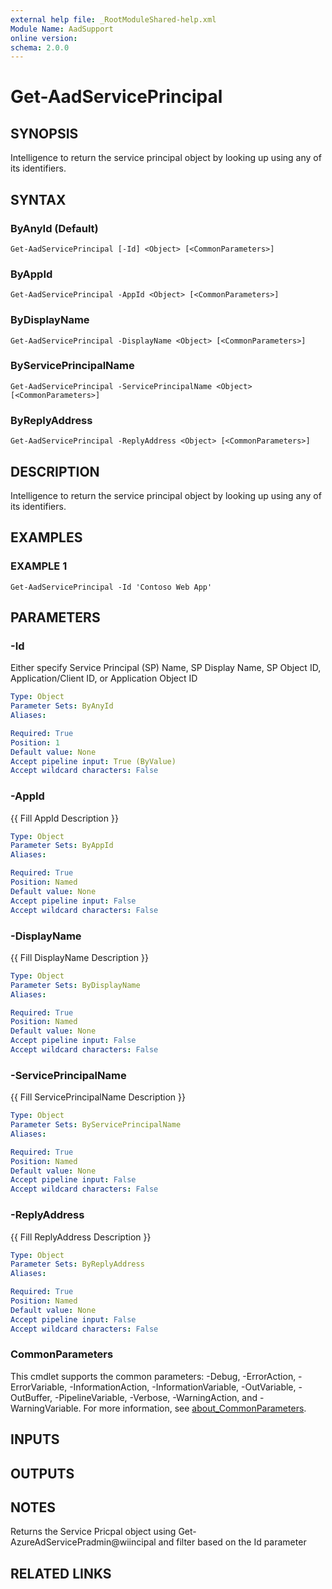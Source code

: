 ```yaml
---
external help file: _RootModuleShared-help.xml
Module Name: AadSupport
online version:
schema: 2.0.0
---
```


# Get-AadServicePrincipal

## SYNOPSIS
Intelligence to return the service principal object by looking up using any of its identifiers.

## SYNTAX

### ByAnyId (Default)
```
Get-AadServicePrincipal [-Id] <Object> [<CommonParameters>]
```

### ByAppId
```
Get-AadServicePrincipal -AppId <Object> [<CommonParameters>]
```

### ByDisplayName
```
Get-AadServicePrincipal -DisplayName <Object> [<CommonParameters>]
```

### ByServicePrincipalName
```
Get-AadServicePrincipal -ServicePrincipalName <Object> [<CommonParameters>]
```

### ByReplyAddress
```
Get-AadServicePrincipal -ReplyAddress <Object> [<CommonParameters>]
```

## DESCRIPTION
Intelligence to return the service principal object by looking up using any of its identifiers.

## EXAMPLES

### EXAMPLE 1
```
Get-AadServicePrincipal -Id 'Contoso Web App'
```

## PARAMETERS

### -Id
Either specify Service Principal (SP) Name, SP Display Name, SP Object ID, Application/Client ID, or Application Object ID

```yaml
Type: Object
Parameter Sets: ByAnyId
Aliases:

Required: True
Position: 1
Default value: None
Accept pipeline input: True (ByValue)
Accept wildcard characters: False
```

### -AppId
{{ Fill AppId Description }}

```yaml
Type: Object
Parameter Sets: ByAppId
Aliases:

Required: True
Position: Named
Default value: None
Accept pipeline input: False
Accept wildcard characters: False
```

### -DisplayName
{{ Fill DisplayName Description }}

```yaml
Type: Object
Parameter Sets: ByDisplayName
Aliases:

Required: True
Position: Named
Default value: None
Accept pipeline input: False
Accept wildcard characters: False
```

### -ServicePrincipalName
{{ Fill ServicePrincipalName Description }}

```yaml
Type: Object
Parameter Sets: ByServicePrincipalName
Aliases:

Required: True
Position: Named
Default value: None
Accept pipeline input: False
Accept wildcard characters: False
```

### -ReplyAddress
{{ Fill ReplyAddress Description }}

```yaml
Type: Object
Parameter Sets: ByReplyAddress
Aliases:

Required: True
Position: Named
Default value: None
Accept pipeline input: False
Accept wildcard characters: False
```

### CommonParameters
This cmdlet supports the common parameters: -Debug, -ErrorAction, -ErrorVariable, -InformationAction, -InformationVariable, -OutVariable, -OutBuffer, -PipelineVariable, -Verbose, -WarningAction, and -WarningVariable. For more information, see [about_CommonParameters](http://go.microsoft.com/fwlink/?LinkID=113216).

## INPUTS

## OUTPUTS

## NOTES
Returns the Service Pricpal object using Get-AzureAdServicePradmin@wiincipal and filter based on the Id parameter

## RELATED LINKS

